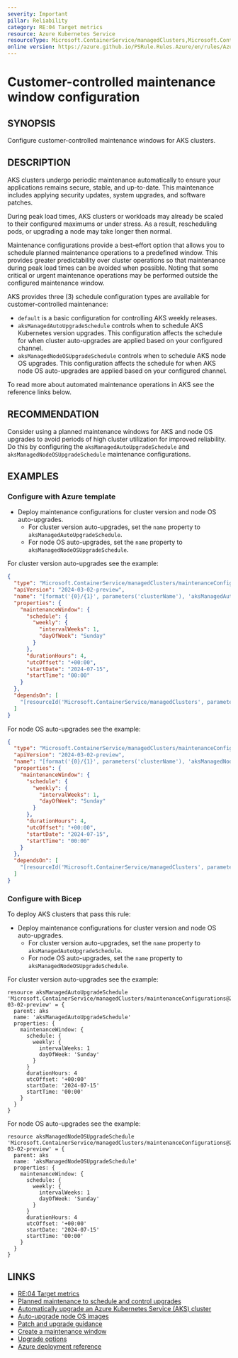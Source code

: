 ```yaml
---
severity: Important
pillar: Reliability
category: RE:04 Target metrics
resource: Azure Kubernetes Service
resourceType: Microsoft.ContainerService/managedClusters,Microsoft.ContainerService/managedClusters/maintenanceConfigurations
online version: https://azure.github.io/PSRule.Rules.Azure/en/rules/Azure.AKS.MaintenanceWindow/
---
```


# Customer-controlled maintenance window configuration

## SYNOPSIS

Configure customer-controlled maintenance windows for AKS clusters.

## DESCRIPTION

AKS clusters undergo periodic maintenance automatically to ensure your applications remains secure, stable, and up-to-date.
This maintenance includes applying security updates, system upgrades, and software patches.

During peak load times, AKS clusters or workloads may already be scaled to their configured maximums or under stress.
As a result, rescheduling pods, or upgrading a node may take longer then normal.

Maintenance configurations provide a best-effort option that allows you to schedule planned maintenance operations to a predefined window.
This provides greater predictability over cluster operations so that maintenance during peak load times can be avoided when possible.
Noting that some critical or urgent maintenance operations may be performed outside the configured maintenance window.

AKS provides three (3) schedule configuration types are available for customer-controlled maintenance:

- `default` is a basic configuration for controlling AKS weekly releases.
- `aksManagedAutoUpgradeSchedule` controls when to schedule AKS Kubernetes version upgrades.
  This configuration affects the schedule for when cluster auto-upgrades are applied based on your configured channel.
- `aksManagedNodeOSUpgradeSchedule` controls when to schedule AKS node OS upgrades.
  This configuration affects the schedule for when AKS node OS auto-upgrades are applied based on your configured channel.

To read more about automated maintenance operations in AKS see the reference links below.

## RECOMMENDATION

Consider using a planned maintenance windows for AKS and node OS upgrades to avoid periods of high cluster utilization for improved reliability.
Do this by configuring the `aksManagedAutoUpgradeSchedule` and `aksManagedNodeOSUpgradeSchedule` maintenance configurations.

## EXAMPLES

### Configure with Azure template

- Deploy maintenance configurations for cluster version and node OS auto-upgrades.
  - For cluster version auto-upgrades, set the `name` property to `aksManagedAutoUpgradeSchedule`.
  - For node OS auto-upgrades, set the `name` property to `aksManagedNodeOSUpgradeSchedule`.

For cluster version auto-upgrades see the example:

```json
{
  "type": "Microsoft.ContainerService/managedClusters/maintenanceConfigurations",
  "apiVersion": "2024-03-02-preview",
  "name": "[format('{0}/{1}', parameters('clusterName'), 'aksManagedAutoUpgradeSchedule')]",
  "properties": {
    "maintenanceWindow": {
      "schedule": {
        "weekly": {
          "intervalWeeks": 1,
          "dayOfWeek": "Sunday"
        }
      },
      "durationHours": 4,
      "utcOffset": "+00:00",
      "startDate": "2024-07-15",
      "startTime": "00:00"
    }
  },
  "dependsOn": [
    "[resourceId('Microsoft.ContainerService/managedClusters', parameters('clusterName'))]"
  ]
}
```

For node OS auto-upgrades see the example:

```json
{
  "type": "Microsoft.ContainerService/managedClusters/maintenanceConfigurations",
  "apiVersion": "2024-03-02-preview",
  "name": "[format('{0}/{1}', parameters('clusterName'), 'aksManagedNodeOSUpgradeSchedule')]",
  "properties": {
    "maintenanceWindow": {
      "schedule": {
        "weekly": {
          "intervalWeeks": 1,
          "dayOfWeek": "Sunday"
        }
      },
      "durationHours": 4,
      "utcOffset": "+00:00",
      "startDate": "2024-07-15",
      "startTime": "00:00"
    }
  },
  "dependsOn": [
    "[resourceId('Microsoft.ContainerService/managedClusters', parameters('clusterName'))]"
  ]
}
```

### Configure with Bicep

To deploy AKS clusters that pass this rule:

- Deploy maintenance configurations for cluster version and node OS auto-upgrades.
  - For cluster version auto-upgrades, set the `name` property to `aksManagedAutoUpgradeSchedule`.
  - For node OS auto-upgrades, set the `name` property to `aksManagedNodeOSUpgradeSchedule`.

For cluster version auto-upgrades see the example:

```bicep
resource aksManagedAutoUpgradeSchedule 'Microsoft.ContainerService/managedClusters/maintenanceConfigurations@2024-03-02-preview' = {
  parent: aks
  name: 'aksManagedAutoUpgradeSchedule'
  properties: {
    maintenanceWindow: {
      schedule: {
        weekly: {
          intervalWeeks: 1
          dayOfWeek: 'Sunday'
        }
      }
      durationHours: 4
      utcOffset: '+00:00'
      startDate: '2024-07-15'
      startTime: '00:00'
    }
  }
}
```

For node OS auto-upgrades see the example:

```bicep
resource aksManagedNodeOSUpgradeSchedule 'Microsoft.ContainerService/managedClusters/maintenanceConfigurations@2024-03-02-preview' = {
  parent: aks
  name: 'aksManagedNodeOSUpgradeSchedule'
  properties: {
    maintenanceWindow: {
      schedule: {
        weekly: {
          intervalWeeks: 1
          dayOfWeek: 'Sunday'
        }
      }
      durationHours: 4
      utcOffset: '+00:00'
      startDate: '2024-07-15'
      startTime: '00:00'
    }
  }
}
```

## LINKS

- [RE:04 Target metrics](https://learn.microsoft.com/azure/well-architected/reliability/metrics)
- [Planned maintenance to schedule and control upgrades](https://learn.microsoft.com/azure/aks/planned-maintenance)
- [Automatically upgrade an Azure Kubernetes Service (AKS) cluster](https://learn.microsoft.com/azure/aks/auto-upgrade-cluster)
- [Auto-upgrade node OS images](https://learn.microsoft.com/azure/aks/auto-upgrade-node-os-image)
- [Patch and upgrade guidance](https://learn.microsoft.com/azure/architecture/operator-guides/aks/aks-upgrade-practices)
- [Create a maintenance window](https://learn.microsoft.com/azure/aks/planned-maintenance#create-a-maintenance-window)
- [Upgrade options](https://learn.microsoft.com/azure/aks/upgrade-cluster)
- [Azure deployment reference](https://learn.microsoft.com/azure/templates/microsoft.containerservice/managedclusters/maintenanceconfigurations)
